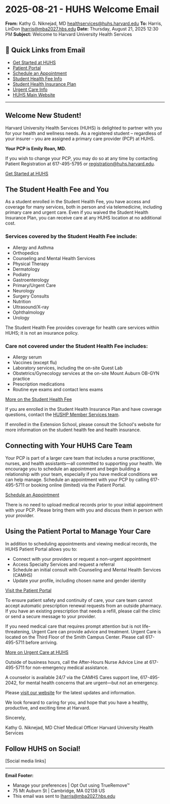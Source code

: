 # 2025-08-21 - HUHS Welcome Email

**From:** Kathy G. Niknejad, MD <healthservices@huhs.harvard.edu>
**To:** Harris, LinDon <lharris@mba2027.hbs.edu>
**Date:** Thursday, August 21, 2025 12:30 PM
**Subject:** Welcome to Harvard University Health Services

## 🔗 Quick Links from Email
- [Get Started at HUHS](https://huhs.harvard.edu/get-started)
- [Patient Portal](https://patientportal.huhs.harvard.edu)
- [Schedule an Appointment](https://huhs.harvard.edu/appointments)
- [Student Health Fee Info](https://huhs.harvard.edu/student-health-fee)
- [Student Health Insurance Plan](https://huhs.harvard.edu/student-health-insurance-plan)
- [Urgent Care Info](https://huhs.harvard.edu/urgent-care)
- [HUHS Main Website](https://huhs.harvard.edu)

---

## Welcome New Student!

Harvard University Health Services (HUHS) is delighted to partner with you for your health and wellness needs. As a registered student – regardless of your insurer – you are assigned a primary care provider (PCP) at HUHS.

**Your PCP is Emily Roan, MD.**

If you wish to change your PCP, you may do so at any time by contacting Patient Registration at 617-495-5795 or registration@huhs.harvard.edu.

[Get Started at HUHS](https://huhs.harvard.edu/get-started)

## The Student Health Fee and You

As a student enrolled in the Student Health Fee, you have access and coverage for many services, both in person and via telemedicine, including primary care and urgent care. Even if you waived the Student Health Insurance Plan, you can receive care at any HUHS location at no additional cost.

### Services covered by the Student Health Fee include:
- Allergy and Asthma
- Orthopedics
- Counseling and Mental Health Services
- Physical Therapy
- Dermatology
- Podiatry
- Gastroenterology
- Primary/Urgent Care
- Neurology
- Surgery Consults
- Nutrition
- Ultrasound/X-ray
- Ophthalmology
- Urology

The Student Health Fee provides coverage for health care services within HUHS; it is not an insurance policy.

### Care not covered under the Student Health Fee includes:
- Allergy serum
- Vaccines (except flu)
- Laboratory services, including the on-site Quest Lab
- Obstetrics/Gynecology services at the on-site Mount Auburn OB-GYN practice
- Prescription medications
- Routine eye exams and contact lens exams

[More on the Student Health Fee](https://huhs.harvard.edu/student-health-fee)

If you are enrolled in the Student Health Insurance Plan and have coverage questions, contact the [HUSHP Member Services team](https://huhs.harvard.edu/student-health-insurance-plan).

If enrolled in the Extension School, please consult the School's website for more information on the student health fee and health insurance.

## Connecting with Your HUHS Care Team

Your PCP is part of a larger care team that includes a nurse practitioner, nurses, and health assistants—all committed to supporting your health. We encourage you to schedule an appointment and begin building a relationship with your team, especially if you have medical conditions we can help manage. Schedule an appointment with your PCP by calling 617-495-5711 or booking online (limited) via the Patient Portal.

[Schedule an Appointment](https://huhs.harvard.edu/appointments)

There is no need to upload medical records prior to your initial appointment with your PCP. Please bring them with you and discuss them in person with your provider.

## Using the Patient Portal to Manage Your Care

In addition to scheduling appointments and viewing medical records, the HUHS Patient Portal allows you to:
- Connect with your providers or request a non-urgent appointment
- Access Specialty Services and request a referral
- Schedule an initial consult with Counseling and Mental Health Services (CAMHS)
- Update your profile, including chosen name and gender identity

[Visit the Patient Portal](https://patientportal.huhs.harvard.edu)

To ensure patient safety and continuity of care, your care team cannot accept automatic prescription renewal requests from an outside pharmacy. If you have an existing prescription that needs a refill, please call the clinic or send a secure message to your provider.

If you need medical care that requires prompt attention but is not life-threatening, Urgent Care can provide advice and treatment. Urgent Care is located on the Third Floor of the Smith Campus Center. Please call 617-495-5711 before arriving.

[More on Urgent Care at HUHS](https://huhs.harvard.edu/urgent-care)

Outside of business hours, call the After-Hours Nurse Advice Line at 617-495-5711 for non-emergency medical assistance.

A counselor is available 24/7 via the CAMHS Cares support line, 617-495-2042, for mental health concerns that are urgent—but not an emergency.

Please [visit our website](https://huhs.harvard.edu) for the latest updates and information.

We look forward to caring for you, and hope that you have a healthy, productive, and exciting time at Harvard.

Sincerely,

Kathy G. Niknejad, MD
Chief Medical Officer
Harvard University Health Services

## Follow HUHS on Social!
[Social media links]

---

**Email Footer:**
- Manage your preferences | Opt Out using TrueRemove™
- 75 Mt Auburn St | Cambridge, MA 02138 US
- This email was sent to lharris@mba2027.hbs.edu